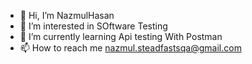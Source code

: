 - 👋 Hi, I’m NazmulHasan
- 👀 I’m interested in SOftware Testing
- 🌱 I’m currently learning Api testing With Postman
- 📫 How to reach me nazmul.steadfastsqa@gmail.com


<!---
NazmulHasan-QA/NazmulHasan-QA is a ✨ special ✨ repository because its `README.md` (this file) appears on your GitHub profile.
You can click the Preview link to take a look at your changes.
--->
